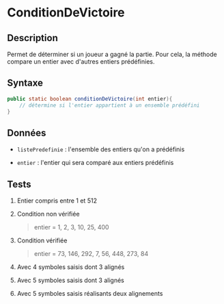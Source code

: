 # ConditionDeVictoire

## Description

Permet de déterminer si un joueur a gagné la partie. Pour cela, la méthode compare un entier avec d'autres entiers prédéfinies.

## Syntaxe

```java
public static boolean conditionDeVictoire(int entier){
    // détermine si l'entier appartient à un ensemble prédéfini
}
```

## Données

- `listePredefinie` : l'ensemble des entiers qu'on a prédéfinis

- `entier` : l'entier qui sera comparé aux entiers prédéfinis

## Tests

1. Entier compris entre 1 et 512

2. Condition non vérifiée
   
   > entier = 1, 2, 3, 10, 25, 400

3. Condition vérifiée
   
   > entier = 73, 146, 292, 7, 56, 448, 273, 84

4. Avec 4 symboles saisis dont 3 alignés

5. Avec 5 symboles saisis dont 3 alignés

6. Avec 5 symboles saisis réalisants deux alignements
